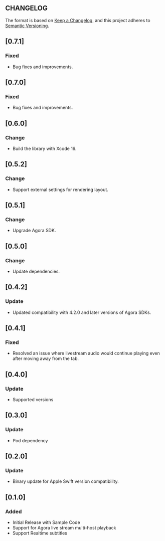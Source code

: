 ## CHANGELOG

The format is based on [Keep a Changelog](https://keepachangelog.com/en/1.0.0/),
and this project adheres to [Semantic Versioning](https://semver.org/spec/v2.0.0.html).

## [0.7.1]

### Fixed

- Bug fixes and improvements.

## [0.7.0]

### Fixed

- Bug fixes and improvements.

## [0.6.0]

### Change

- Build the library with Xcode 16.

## [0.5.2]

### Change

- Support external settings for rendering layout.

## [0.5.1]

### Change

- Upgrade Agora SDK.

## [0.5.0]

### Change

- Update dependencies.

## [0.4.2]

### Update

- Updated compatibility with 4.2.0 and later versions of Agora SDKs.

## [0.4.1]

### Fixed

- Resolved an issue where livestream audio would continue playing even after moving away from the tab.

## [0.4.0]

### Update

- Supported versions

## [0.3.0]

### Update

- Pod dependency

## [0.2.0]

### Update

- Binary update for Apple Swift version compatibility.

## [0.1.0]

### Added

- Initial Release with Sample Code
- Support for Agora live stream multi-host playback
- Support Realtime subtitles
